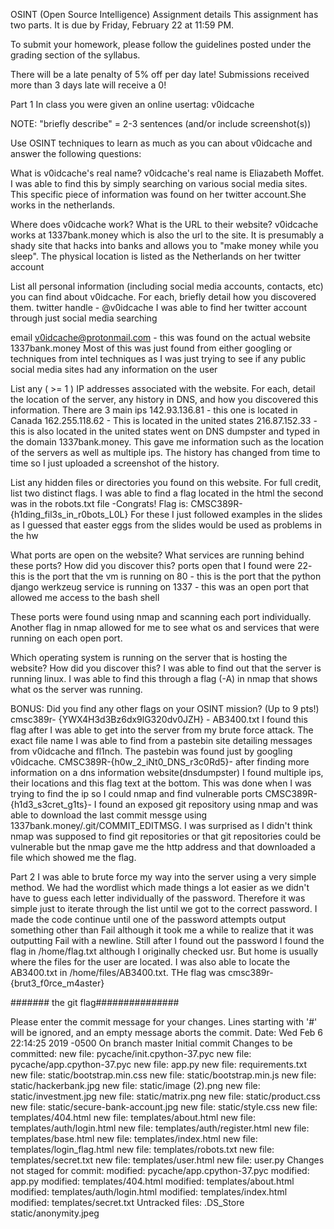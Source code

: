 OSINT (Open Source Intelligence)
Assignment details
This assignment has two parts. It is due by Friday, February 22 at 11:59 PM.

To submit your homework, please follow the guidelines posted under the grading section of the syllabus.

There will be a late penalty of 5% off per day late! Submissions received more than 3 days late will receive a 0!

Part 1
In class you were given an online usertag: v0idcache

NOTE: "briefly describe" = 2-3 sentences (and/or include screenshot(s))

Use OSINT techniques to learn as much as you can about v0idcache and answer the following questions:

What is v0idcache's real name? v0idcache's real name is Eliazabeth Moffet. I was able to find this by simply searching on various social media sites. This specific piece of information was found on her twitter account.She works in the netherlands.

Where does v0idcache work? What is the URL to their website? v0idcache works at 1337bank.money which is also the url to the site. It is presumably a shady site that hacks into banks and allows you to "make money while you sleep". The physical location is listed as the Netherlands on her twitter account

List all personal information (including social media accounts, contacts, etc) you can find about v0idcache. For each, briefly detail how you discovered them. twitter handle - @v0idcache I was able to find her twitter account through just social media searching

email v0idcache@protonmail.com - this was found on the actual website 1337bank.money Most of this was just found from either googling or techniques from intel techniques as I was just trying to see if any public social media sites had any information on the user

List any ( >= 1 ) IP addresses associated with the website. For each, detail the location of the server, any history in DNS, and how you discovered this information. There are 3 main ips 142.93.136.81 - this one is located in Canada 162.255.118.62 - This is located in the united states 216.87.152.33 - this is also located in the united states
went on DNS dumpster and typed in the domain 1337bank.money. This gave me information such as the location of the servers as well as multiple ips. The history has changed from time to time so I just uploaded a screenshot of the history.

List any hidden files or directories you found on this website. For full credit, list two distinct flags. I was able to find a flag located in the html
the second was in the robots.txt file -Congrats! Flag is: CMSC389R-{h1ding_fil3s_in_r0bots_L0L} For these I just followed examples in the slides as I guessed that easter eggs from the slides would be used as problems in the hw

What ports are open on the website? What services are running behind these ports? How did you discover this?
ports open that I found were 22- this is the port that the vm is running on 80 - this is the port that the python django werkzeug service is running on 1337 - this was an open port that allowed me access to the bash shell

These ports were found using nmap and scanning each port individually. Another flag in nmap allowed for me to see what os and services that were running on each open port.

Which operating system is running on the server that is hosting the website? How did you discover this? I was able to find out that the server is running linux. I was able to find this through a flag (-A) in nmap that shows what os the server was running.

BONUS: Did you find any other flags on your OSINT mission? (Up to 9 pts!) cmsc389r- {YWX4H3d3Bz6dx9lG320dv0JZH} - AB3400.txt I found this flag after I was able to get into the server from my brute force attack. The exact file name I was able to find from a pastebin site detailing messages from v0idcache and fl1nch. The pastebin was found just by googling v0idcache. CMSC389R-{h0w_2_iNt0_DNS_r3c0Rd5}- after finding more information on a dns information website(dnsdumpster) I found multiple ips, their locations and this flag text at the bottom. This was done when I was trying to find the ip so I could nmap and find vulnerable ports CMSC389R-{h1d3_s3cret_g1ts}- I found an exposed git repository using nmap and was able to download the last commit messge using 1337bank.money/.git/COMMIT_EDITMSG. I was surprised as I didn't think nmap was supposed to find git repositories or that git repositories could be vulnerable but the nmap gave me the http address and that downloaded a file which showed me the flag.

Part 2
I was able to brute force my way into the server using a very simple method. We had the wordlist which made things a lot easier as we didn't have to guess each letter individually of the password. Therefore it was simple just to iterate through the list until we got to the correct password. I made the code continue until one of the password attempts output something other than Fail although it took me a while to realize that it was outputting Fail with a newline. Still after I found out the password I found the flag in /home/flag.txt although I originally checked usr. But home is usually where the files for the user are located. I was also able to locate the AB3400.txt in /home/files/AB3400.txt. THe flag was cmsc389r-{brut3_f0rce_m4aster}

####### the git flag###############

Please enter the commit message for your changes. Lines starting
with '#' will be ignored, and an empty message aborts the commit.
Date: Wed Feb 6 22:14:25 2019 -0500
On branch master
Initial commit
Changes to be committed:
new file: pycache/init.cpython-37.pyc
new file: pycache/app.cpython-37.pyc
new file: app.py
new file: requirements.txt
new file: static/bootstrap.min.css
new file: static/bootstrap.min.js
new file: static/hackerbank.jpg
new file: static/image (2).png
new file: static/investment.jpg
new file: static/matrix.png
new file: static/product.css
new file: static/secure-bank-account.jpg
new file: static/style.css
new file: templates/404.html
new file: templates/about.html
new file: templates/auth/login.html
new file: templates/auth/register.html
new file: templates/base.html
new file: templates/index.html
new file: templates/login_flag.html
new file: templates/robots.txt
new file: templates/secret.txt
new file: templates/user.html
new file: user.py
Changes not staged for commit:
modified: pycache/app.cpython-37.pyc
modified: app.py
modified: templates/404.html
modified: templates/about.html
modified: templates/auth/login.html
modified: templates/index.html
modified: templates/secret.txt
Untracked files:
.DS_Store
static/anonymity.jpeg
